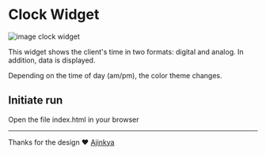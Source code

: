# Clock Widget
![image clock widget](https://ltdfoto.ru/images/2023/01/07/clock-widget56641e61c5895d70.png "image clock widget")

This widget shows the client's time in two formats: digital and analog. In addition, data is displayed.

Depending on the time of day (am/pm), the color theme changes.

## Initiate run
Open the file index.html in your browser

---
Thanks for the design :heart: [Ajinkya](https://www.figma.com/@9a0e4f62_0eda_4)